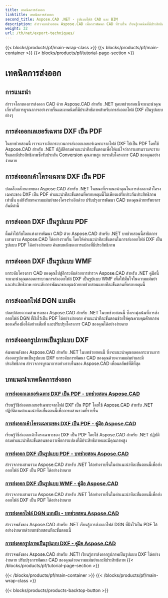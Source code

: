 ```yaml
---
title: เทคนิคการส่งออก
linktitle: เทคนิคการส่งออก
second_title: Aspose.CAD .NET - รูปแบบไฟล์ CAD และ BIM
description: สำรวจบทช่วยสอน Aspose.CAD เพื่อการพัฒนา CAD ที่ราบรื่น เรียนรู้เทคนิคที่มีประสิทธิภาพในการส่งออกไฟล์ DXF ไปยังรูปแบบต่างๆ ได้อย่างง่ายดาย
weight: 32
url: /th/net/export-techniques/
---
```


{{< blocks/products/pf/main-wrap-class >}}
{{< blocks/products/pf/main-container >}}
{{< blocks/products/pf/tutorial-page-section >}}

# เทคนิคการส่งออก



## การแนะนำ

สำรวจโลกของการส่งออก CAD ด้วย Aspose.CAD สำหรับ .NET ชุดบทช่วยสอนนี้จะแนะนำคุณเกี่ยวกับการบูรณาการอย่างราบรื่นและเทคนิคที่มีประสิทธิภาพสำหรับการส่งออกไฟล์ DXF เป็นรูปแบบต่างๆ

## การส่งออกเลเยอร์เฉพาะ DXF เป็น PDF

ในบทช่วยสอนนี้ เราจะเจาะลึกกระบวนการส่งออกเลเยอร์เฉพาะจากไฟล์ DXF ไปเป็น PDF โดยใช้ Aspose.CAD สำหรับ .NET ปฏิบัติตามคำแนะนำทีละขั้นตอนเพื่อให้แน่ใจว่าการผสานรวมจะราบรื่นและมีประสิทธิภาพซึ่งรับประกัน Conversion คุณภาพสูง ยกระดับโครงการ CAD ของคุณอย่างง่ายดาย

## การส่งออกเค้าโครงเฉพาะ DXF เป็น PDF

ปลดล็อกศักยภาพของ Aspose.CAD สำหรับ .NET ในขณะที่เราแนะนำคุณในการส่งออกเค้าโครงเฉพาะของ DXF เป็น PDF คำแนะนำทีละขั้นตอนที่ครอบคลุมนี้ไม่เพียงแต่รับประกันประสิทธิภาพเท่านั้น แต่ยังรักษาความแม่นยำของโครงร่างอีกด้วย ปรับปรุงการพัฒนา CAD ของคุณด้วยทรัพยากรอันมีค่านี้

## การส่งออก DXF เป็นรูปแบบ PDF

ดื่มด่ำไปกับโลกแห่งการพัฒนา CAD ด้วย Aspose.CAD สำหรับ .NET บทช่วยสอนนี้สาธิตการผสานรวม Aspose.CAD ได้อย่างราบรื่น โดยให้คำแนะนำทีละขั้นตอนในการส่งออกไฟล์ DXF เป็นรูปแบบ PDF ได้อย่างง่ายดาย ค้นพบพลังของการแปลงที่มีประสิทธิภาพ

## การส่งออก DXF เป็นรูปแบบ WMF

ยกระดับโครงการ CAD ของคุณไปสู่อีกระดับด้วยการสำรวจ Aspose.CAD สำหรับ .NET คู่มือนี้จะแนะนำคุณตลอดกระบวนการส่งออกไฟล์ DXF เป็นรูปแบบ WMF เพื่อให้มั่นใจในความแม่นยำและประสิทธิภาพ ยกระดับการพัฒนาของคุณด้วยบทช่วยสอนแบบทีละขั้นตอนที่ครอบคลุมนี้

## การส่งออกไฟล์ DGN แบบฝัง

ปลดปล่อยความสามารถของ Aspose.CAD สำหรับ .NET ในบทช่วยสอนนี้ ซึ่งเรามุ่งเน้นที่การส่งออกไฟล์ DGN ที่ฝังไว้เป็น PDF ได้อย่างง่ายดาย คำแนะนำทีละขั้นตอนช่วยให้คุณควบคุมศักยภาพของเครื่องมือได้อย่างเต็มที่ และปรับปรุงโครงการ CAD ของคุณได้อย่างง่ายดาย

## การส่งออกรูปภาพเป็นรูปแบบ DXF

ค้นพบพลังของ Aspose.CAD สำหรับ .NET ในบทช่วยสอนนี้ ซึ่งจะแนะนำคุณตลอดกระบวนการส่งออกรูปภาพเป็นรูปแบบ DXF ยกระดับการพัฒนา CAD ของคุณด้วยความแม่นยำและมีประสิทธิภาพ สำรวจการบูรณาการอย่างราบรื่นของ Aspose.CAD เพื่อผลลัพธ์ที่ดีที่สุด
## บทแนะนำเทคนิคการส่งออก
### [การส่งออกเลเยอร์เฉพาะ DXF เป็น PDF - บทช่วยสอน Aspose.CAD](./exporting-dxf-specific-layer-to-pdf/)
เรียนรู้วิธีส่งออกเลเยอร์เฉพาะจากไฟล์ DXF เป็น PDF โดยใช้ Aspose.CAD สำหรับ .NET ปฏิบัติตามคำแนะนำทีละขั้นตอนนี้เพื่อการผสานรวมที่ราบรื่น
### [การส่งออกเค้าโครงเฉพาะของ DXF เป็น PDF - คู่มือ Aspose.CAD](./exporting-dxf-specific-layout-to-pdf/)
เรียนรู้วิธีส่งออกเค้าโครงเฉพาะของ DXF เป็น PDF โดยใช้ Aspose.CAD สำหรับ .NET ปฏิบัติตามคำแนะนำทีละขั้นตอนของเราเพื่อการแปลงที่มีประสิทธิภาพและมีคุณภาพสูง
### [การส่งออก DXF เป็นรูปแบบ PDF - บทช่วยสอน Aspose.CAD](./exporting-dxf-to-pdf-format/)
สำรวจการผสานรวม Aspose.CAD สำหรับ .NET ได้อย่างราบรื่นในคำแนะนำทีละขั้นตอนนี้เพื่อส่งออกไฟล์ DXF เป็น PDF ได้อย่างง่ายดาย
### [การส่งออก DXF เป็นรูปแบบ WMF - คู่มือ Aspose.CAD](./exporting-dxf-to-wmf-format/)
สำรวจการผสานรวม Aspose.CAD สำหรับ .NET ได้อย่างราบรื่นในคำแนะนำทีละขั้นตอนนี้เพื่อส่งออกไฟล์ DXF เป็น PDF ได้อย่างง่ายดาย
### [การส่งออกไฟล์ DGN แบบฝัง - บทช่วยสอน Aspose.CAD](./exporting-embedded-dgn-files/)
สำรวจพลังของ Aspose.CAD สำหรับ .NET เรียนรู้การส่งออกไฟล์ DGN ที่ฝังไว้เป็น PDF ได้อย่างง่ายดายด้วยบทช่วยสอนทีละขั้นตอนนี้
### [การส่งออกรูปภาพเป็นรูปแบบ DXF - คู่มือ Aspose.CAD](./exporting-images-to-dxf-format/)
สำรวจพลังของ Aspose.CAD สำหรับ .NET! เรียนรู้การส่งออกรูปภาพเป็นรูปแบบ DXF ได้อย่างง่ายดาย ปรับปรุงการพัฒนา CAD ของคุณด้วยความแม่นยำและมีประสิทธิภาพ
{{< /blocks/products/pf/tutorial-page-section >}}

{{< /blocks/products/pf/main-container >}}
{{< /blocks/products/pf/main-wrap-class >}}

{{< blocks/products/products-backtop-button >}}

